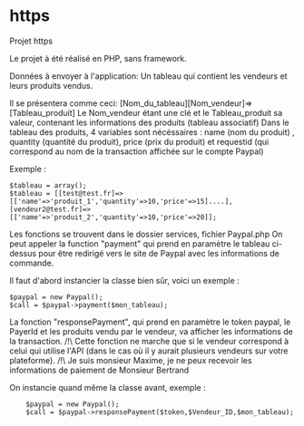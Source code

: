 # https
Projet https

Le projet à été réalisé en PHP, sans framework.

Données à envoyer à l'application:
Un tableau qui contient les vendeurs et leurs produits vendus.

Il se présentera comme ceci: 
[Nom_du_tableau][Nom_vendeur]=>[Tableau_produit]
Le Nom_vendeur étant une clé et le Tableau_produit sa valeur, contenant les informations des produits (tableau associatif)
Dans le tableau des produits, 4 variables sont nécéssaires : name (nom du produit) , quantity (quantité du produit), price (prix du produit) et requestid (qui correspond au nom de la transaction affichée sur le compte Paypal) 

Exemple :

    $tableau = array();
    $tableau = [[test@test.fr]=>[['name'=>'produit_1','quantity'=>10,'price'=>15]....],[vendeur2@test.fr]=>[['name'=>'produit_2','quantity'=>10,'price'=>20]];

Les fonctions se trouvent dans le dossier services, fichier Paypal.php
On peut appeler la function "payment" qui prend en paramètre le tableau ci-dessus pour être redirigé vers le site de Paypal avec les informations de commande.

Il faut d'abord instancier la classe bien sûr, voici un exemple :

    $paypal = new Paypal();
    $call = $paypal->payment($mon_tableau);

La fonction "responsePayment", qui prend en paramètre le token paypal, le PayerId et les produits vendu par le vendeur, va afficher les informations de la transaction.
/!\ Cette fonction ne marche que si le vendeur correspond à celui qui utilise l'API (dans le cas où il y aurait plusieurs vendeurs sur votre plateforme).
/!\ Je suis monsieur Maxime, je ne peux recevoir les informations de paiement de Monsieur Bertrand 

On instancie quand même la classe avant, exemple :

    	$paypal = new Paypal();
    	$call = $paypal->responsePayment($token,$Vendeur_ID,$mon_tableau);

